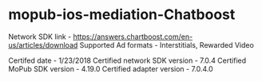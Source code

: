 # mopub-ios-mediation-Chatboost

Network SDK link - https://answers.chartboost.com/en-us/articles/download
Supported Ad formats - Interstitials, Rewarded Video

Certifed date - 1/23/2018
Certified network SDK version - 7.0.4
Certified MoPub SDK version - 4.19.0
Certified adapter version - 7.0.4.0

